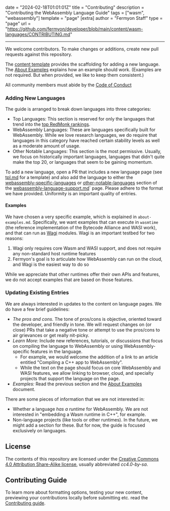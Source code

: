 date = "2024-02-18T01:01:01Z"
title = "Contributing"
description = "Contributing the WebAssembly Language Guide"
tags = ["wasm", "webassembly"]
template = "page"
[extra]
author = "Fermyon Staff"
type = "page"
url = "https://github.com/fermyon/developer/blob/main/content/wasm-languages/CONTRIBUTING.md"

---

We welcome contributors. To make changes or additions, create new pull requests against this repository.

The [content template](https://github.com/fermyon/developer/tree/main/content/wasm-languages/tpl.md) provides the scaffolding for adding a new language. The [About Examples](./about-examples.md) explains how an example should work. (Examples are not required. But when provided, we like to keep them consistent.)

All community members must abide by the [Code of Conduct](https://www.fermyon.com/code-of-conduct)

### Adding New Languages

The guide is arranged to break down languages into three categories:

- Top Languages: This section is reserved for only the languages that trend into the [top RedMonk rankings](https://redmonk.com/sogrady/2021/08/05/language-rankings-6-21/).
- WebAssembly Languages: These are languages specifically built for WebAssembly. While we love research languages, we do require that languages in this category have reached certain stability levels as well as a moderate amount of usage.
- Other Notable Languages: This section is the most permissive. Usually, we focus on historically important languages, languages that didn't quite make the top 20, or languages that seem to be gaining momentum.

To add a new language, open a PR that includes a new language page (see [tpl.md](https://github.com/fermyon/developer/tree/main/content/wasm-languages/tpl.md) for a template) and also add the language to either the [webassembly-specific-languages](./webassembly-language-support.md#webassembly-specific-languages) or [other-notable-languages](./webassembly-language-support.md#other-notable-languages) section of the [webassembly-language-support.md](./webassembly-language-support.md)` page. Please adhere to the format we have provided. Uniformity is an important quality of entries.

#### Examples

We have chosen a very specific example, which is explained in `about-examples.md`. Specifically, we want examples that can execute in `wasmtime` (the reference implementation of the Bytecode Alliance and WASI work), and that can run as [Wagi](https://github.com/deislabs/wagi) modules. Wagi is an important testbed for two reasons:

1. Wagi only requires core Wasm and WASI support, and does not require any non-standard host runtime features
2. Fermyon's goal is to articulate how WebAssembly can run on the cloud, and Wagi is the easiest way to do so

While we appreciate that other runtimes offer their own APIs and features, we do not accept examples that are based on those features.

### Updating Existing Entries

We are always interested in updates to the content on language pages. We do have a few brief guidelines:

- *The pros and cons.* The tone of pros/cons is objective, oriented toward the developer, and friendly in tone. We will request changes on (or close) PRs that take a negative tone or attempt to use the pros/cons to air grievances or get really nit-picky.
- *Learn More:* Include new references, tutorials, or discussions that focus on compiling the language to WebAssembly or using WebAssembly-specific features in the language.
    - For example, we would welcome the addition of a link to an article entitled "Compiling a C++ app to WebAssembly".
    - While the text on the page should focus on core WebAssembly and WASI features, we allow linking to browser, cloud, and specialty projects that support the language on the page.
- *Examples:* Read the previous section and the [About Examples](./about-examples.md) document.

There are some pieces of information that we are not interested in:

- Whether a language _has a runtime_ for WebAssembly. We are not interested in "embedding a Wasm runtime in C++", for example.
- Non-language projects (like tools or other runtimes). In the future, we might add a section for these. But for now, the guide is focused exclusively on languages.

## License

The contents of this repository are licensed under the [Creative Commons 4.0 Attribution Share-Alike license](https://creativecommons.org/licenses/by-sa/4.0/legalcode), usually abbreviated _cc4.0-by-sa_.

## Contributing Guide

To learn more about formatting options, testing your new content, previewing your contributions locally before submitting etc. read the [Contributing guide](https://developer.fermyon.com/spin/v2/contributing-docs).
